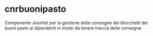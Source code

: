 # cnrbuonipasto
Componente Joomla! per la gestione delle consegne dei blocchetti dei buoni pasto ai dipendenti in modo da tenere traccia delle consegne
